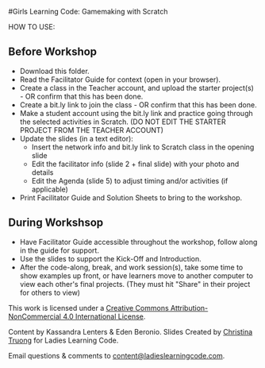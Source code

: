 #Girls Learning Code: Gamemaking with Scratch

HOW TO USE:
## Before Workshop
* Download this folder.
* Read the Facilitator Guide for context (open in your browser).
* Create a class in the Teacher account, and upload the starter project(s) - OR confirm that this has been done.
* Create a bit.ly link to join the class - OR confirm that this has been done.
* Make a student account using the bit.ly link and practice going through the selected activities in Scratch. (DO NOT EDIT THE STARTER PROJECT FROM THE TEACHER ACCOUNT)
* Update the slides (in a text editor): 
    * Insert the network info and bit.ly link to Scratch class in the opening slide
    * Edit the facilitator info (slide 2 + final slide) with your photo and details
    * Edit the Agenda (slide 5) to adjust timing and/or activities (if applicable)
* Print Facilitator Guide and Solution Sheets to bring to the workshop.

## During Workshsop
* Have Facilitator Guide accessible throughout the workshop, follow along in the guide for support.
* Use the slides to support the Kick-Off and Introduction.
* After the code-along, break, and work session(s), take some time to show examples up front, or have learners move to another computer to view each other's final projects. (They must hit "Share" in their project for others to view)


This work is licensed under a <a rel="license" href="http://creativecommons.org/licenses/by-nc/4.0/">Creative Commons Attribution-NonCommercial 4.0 International License</a>.

Content by Kassandra Lenters & Eden Beronio. Slides Created by [Christina Truong](http://twitter.com/christinatruong) for Ladies Learning Code.

Email questions & comments to <content@ladieslearningcode.com>.
